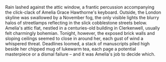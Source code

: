 Rain lashed against the attic window, a frantic percussion accompanying the click-clack of Amelia Grace Hawthorne's keyboard. Outside, the London skyline was swallowed by a November fog, the only visible lights the blurry halos of streetlamps reflecting in the slick cobblestone streets below.  Amelia's attic flat, nestled in a centuries-old building in Clerkenwell, usually felt charmingly bohemian. Tonight, however, the exposed brick walls and sloping ceilings seemed to close in around her, each gust of wind a whispered threat. Deadlines loomed, a stack of manuscripts piled high beside her chipped mug of lukewarm tea, each page a potential masterpiece or a dismal failure – and it was Amelia's job to decide which.
